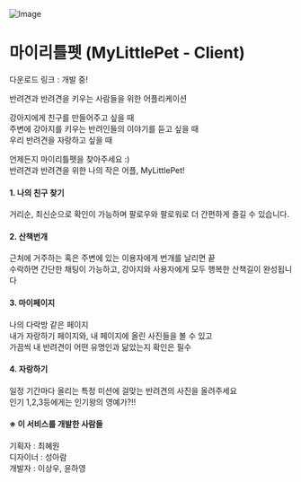 ![Image](https://github.com/ridickle7/LeeSangWoo_Reference/blob/master/1.%20ImageRef/3.%20MyLittlePet/githubHeadPage.jpg)  
# 마이리틀펫 (MyLittlePet - Client)

다운로드 링크 : 개발 중! <br>

반려견과 반려견을 키우는 사람들을 위한 어플리케이션  
  
강아지에게 친구를 만들어주고 싶을 때  
주변에 강아지를 키우는 반려인들의 이야기를 듣고 싶을 때  
우리 반려견을 자랑하고 싶을 때  
  
언제든지 마이리틀펫을 찾아주세요 :)  
반려견과 반려견을 위한 나의 작은 어플, MyLittlePet!  

#### 1. 나의 친구 찾기
거리순, 최신순으로 확인이 가능하며 팔로우와 팔로워로 더 간편하게 즐길 수 있습니다.

#### 2. 산책번개
근처에 거주하는 혹은 주변에 있는 이용자에게 번개를 날리면 끝  
수락하면 간단한 채팅이 가능하고, 강아지와 사용자에게 
모두 행복한 산책길이 완성됩니다

#### 3. 마이페이지
나의 다락방 같은 페이지  
내가 자랑하기 페이지와, 내 페이지에 올린 사진들을 볼 수 있고  
가끔씩 내 반려견이 어떤 유명인과 닮았는지 확인은 필수

#### 4. 자랑하기
일정 기간마다 올리는 특정 미션에 걸맞는 반려견의 사진을 올려주세요  
인기 1,2,3등에게는 인기왕의 영예가?!!

#### ※ 이 서비스를 개발한 사람들
기획자 : 최혜원  
디자이너 : 성아람  
개발자 : 이상우, 윤하영  
